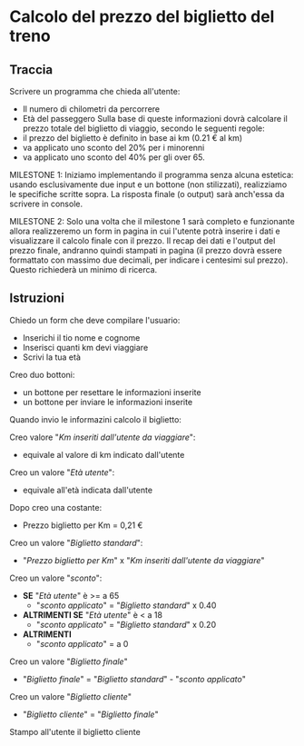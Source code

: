 # Calcolo del prezzo del biglietto del treno

## Traccia

Scrivere un programma che chieda all'utente:

- Il numero di chilometri da percorrere
- Età del passeggero
  Sulla base di queste informazioni dovrà calcolare il prezzo totale del biglietto di viaggio, secondo le seguenti regole:
- il prezzo del biglietto è definito in base ai km (0.21 € al km)
- va applicato uno sconto del 20% per i minorenni
- va applicato uno sconto del 40% per gli over 65.

MILESTONE 1:
Iniziamo implementando il programma senza alcuna estetica: usando esclusivamente due input e un bottone (non stilizzati), realizziamo le specifiche scritte sopra. La risposta finale (o output) sarà anch'essa da scrivere in console.

MILESTONE 2:
Solo una volta che il milestone 1 sarà completo e funzionante allora realizzeremo un form in pagina in cui l'utente potrà inserire i dati e visualizzare il calcolo finale con il prezzo.
Il recap dei dati e l'output del prezzo finale, andranno quindi stampati in pagina (il prezzo dovrà essere formattato con massimo due decimali, per indicare i centesimi sul prezzo). Questo richiederà un minimo di ricerca.

## Istruzioni

Chiedo un form che deve compilare l'usuario:

- Inserichi il tio nome e cognome
- Inserisci quanti km devi viaggiare
- Scrivi la tua età

Creo duo bottoni:

- un bottone per resettare le informazioni inserite
- un bottone per inviare le informazioni inserite

Quando invio le informazini calcolo il biglietto:

Creo valore "_Km inseriti dall'utente da viaggiare_":

- equivale al valore di km indicato dall'utente

Creo un valore "_Età utente_":

- equivale all'età indicata dall'utente

Dopo creo una costante:

- Prezzo biglietto per Km = 0,21 €

Creo un valore "_Biglietto standard_":

- "_Prezzo biglietto per Km_" x "_Km inseriti dall'utente da viaggiare_"

Creo un valore "_sconto_":

- **SE** "_Età utente_" è >= a 65
  - "_sconto applicato_" = "_Biglietto standard_" x 0.40
- **ALTRIMENTI SE** "_Età utente_" è < a 18
  - "_sconto applicato_" = "_Biglietto standard_" x 0.20
- **ALTRIMENTI**
  - "_sconto applicato_" = a 0

Creo un valore "_Biglietto finale_"

- "_Biglietto finale_" = "_Biglietto standard_" - "_sconto applicato_"

Creo un valore "_Biglietto cliente_"

- "_Biglietto cliente_" = "_Biglietto finale_"

Stampo all'utente il biglietto cliente
